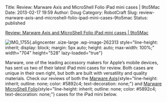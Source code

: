 Title: Review: Marware Axis and MicroShell Folio iPad mini cases | 9to5Mac
Date: 2013-02-17 19:59
Author: Doug
Category: RobotCraft
Slug: review-marware-axis-and-microshell-folio-ipad-mini-cases-9to5mac
Status: published

[Review: Marware Axis and MicroShell Folio iPad mini cases \| 9to5Mac](http://9to5mac.com/2013/02/17/review-marware-axis-and-microshell-folio-ipad-mini-cases/?utm_source=feedburner&utm_medium=feed&utm_campaign=Feed%3A+9To5Mac-MacAllDay+%289+to+5+Mac+-+Apple+Intelligence%29)

![IMG_1755](http://9to5mac.files.wordpress.com/2013/02/img_1755.jpg?w=704&h=528){.aligncenter .size-large .wp-image-262313 style="line-height: inherit; display: block; margin: 5px auto; height: auto; max-width: 100%;" width="704" height="528" lazy-loaded="true"}

Marware, one of the leading accessory makers for Apple’s mobile devices, has sent us two of their latest iPad mini cases for review. Both cases are unique in their own right, but both are built with versatility and quality materials. Check our reviews of both the [Marware Axis](https://www.amazon.com/dp/B009X5BF84/ref=as_li_ss_til?tag=9to5maccom-20&camp=0&creative=0&linkCode=as4&creativeASIN=B009X5BF84&adid=11APHH14Y15ESM2TFC6A&){style="line-height: inherit; outline: none; color: #5892c4; text-decoration: none;"} and [Marware MicroShell Folio](https://www.amazon.com/dp/B009X5BBUG/ref=as_li_ss_til?tag=9to5maccom-20&camp=0&creative=0&linkCode=as4&creativeASIN=B009X5BBUG&adid=1196G1Z3VJP6EEYMW6Y6&){style="line-height: inherit; outline: none; color: #5892c4; text-decoration: none;"} cases for the iPad mini below.
